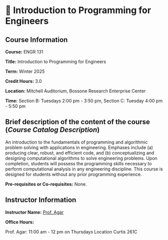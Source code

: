 # 👋 Introduction to Programming for Engineers

## Course Information

**Course:** ENGR 131

**Title:** Introduction to Programming for Engineers

**Term:** Winter 2025

**Credit Hours:** 3.0

**Location:** Mitchell Auditorium, Bossone Research Enterprise Center

**Time:** Section B: Tuesdays 2:00 pm - 3:50 pm, Section C: Tuesday 4:00 pm - 5:50 pm

## Brief description of the content of the course (_Course Catalog Description_)

An introduction to the fundamentals of programming and algorithmic problem solving with applications in engineering. Emphases include (a) producing clear, robust, and efficient code, and (b) conceptualizing and designing computational algorithms to solve engineering problems. Upon completion, students will possess the programming skills necessary to perform computational analysis in any engineering discipline. This course is designed for students without any prior programming experience.

**Pre-requisites or Co-requisites:** None.

## Instructor Information

**Instructor Name:** [Prof. Agar](mailto:engr131w25@drexel.edu?subject=ENGR131)

**Office Hours:**

Prof. Agar: 11:00 am - 12 pm on Thursdays Location Curtis 261C
